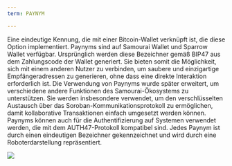 ```yaml
---
term: PAYNYM

---
```

Eine eindeutige Kennung, die mit einer Bitcoin-Wallet verknüpft ist, die diese Option implementiert. Paynyms sind auf Samourai Wallet und Sparrow Wallet verfügbar. Ursprünglich werden diese Bezeichner gemäß BIP47 aus dem Zahlungscode der Wallet generiert. Sie bieten somit die Möglichkeit, sich mit einem anderen Nutzer zu verbinden, um saubere und einzigartige Empfängeradressen zu generieren, ohne dass eine direkte Interaktion erforderlich ist. Die Verwendung von Paynyms wurde später erweitert, um verschiedene andere Funktionen des Samourai-Ökosystems zu unterstützen. Sie werden insbesondere verwendet, um den verschlüsselten Austausch über das Soroban-Kommunikationsprotokoll zu ermöglichen, damit kollaborative Transaktionen einfach umgesetzt werden können. Paynyms können auch für die Authentifizierung auf Systemen verwendet werden, die mit dem AUTH47-Protokoll kompatibel sind. Jedes Paynym ist durch einen eindeutigen Bezeichner gekennzeichnet und wird durch eine Roboterdarstellung repräsentiert.

![](../../dictionnaire/assets/37.webp)